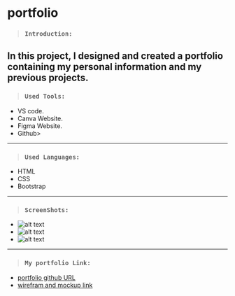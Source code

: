 # portfolio
> ### `Introduction:`
In this project, I designed and created a portfolio containing my personal information and my previous projects.
---

> ### `Used Tools:`
+ VS code.
+ Canva Website.
+ Figma Website.
+ Github>
---
> ### `Used Languages:`
+ HTML
+ CSS
+ Bootstrap
---
> ### `ScreenShots:`

+ ![alt text](Image/Image1.png)
+ ![alt text](Image/Image2.png)
+ ![alt text](Image/Image3.png)
---
> ### `My portfolio Link:`
+ [portfolio github URL](https://amrokh1996.github.io/portfolio/)
+ [wirefram and mockup link](https://www.figma.com/file/JcWy2y3ZFjlVGtFFfLRsLX/portfolio?node-id=0%3A1&t=a5fJd3dAgtuAmfRQ-0)
